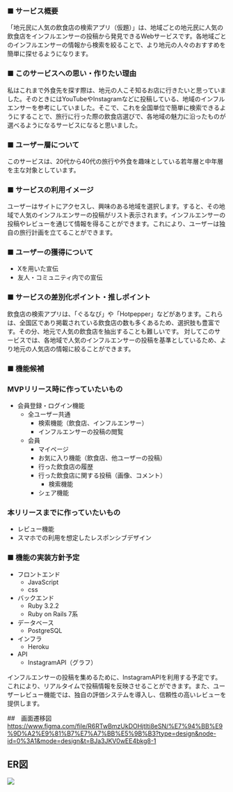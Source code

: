 ### **■ サービス概要**

「地元民に人気の飲食店の検索アプリ（仮題）」は、地域ごとの地元民に人気の飲食店をインフルエンサーの投稿から発見できるWebサービスです。各地域ごとのインフルエンサーの情報から検索を絞ることで、より地元の人々のおすすめを簡単に探せるようになります。

### **■ このサービスへの思い・作りたい理由**

私はこれまで外食先を探す際は、地元の人こそ知るお店に行きたいと思っていました。そのときにはYouTubeやInstagramなどに投稿している、地域のインフルエンサーを参考にしていました。そこで、これを全国単位で簡単に検索できるようにすることで、旅行に行った際の飲食店選びで、各地域の魅力に沿ったものが選べるようになるサービスになると思いました。

### **■ ユーザー層について**

このサービスは、20代から40代の旅行や外食を趣味としている若年層と中年層を主な対象としています。

### **■ サービスの利用イメージ**

ユーザーはサイトにアクセスし、興味のある地域を選択します。すると、その地域で人気のインフルエンサーの投稿がリスト表示されます。インフルエンサーの投稿やレビューを通じて情報を得ることができます。これにより、ユーザーは独自の旅行計画を立てることができます。

### **■ ユーザーの獲得について**

- Xを用いた宣伝
- 友人・コミュニティ内での宣伝

### **■ サービスの差別化ポイント・推しポイント**

飲食店の検索アプリは、「ぐるなび」や「Hotpepper」などがあります。これらは、全国区であり掲載されている飲食店の数も多くあるため、選択肢も豊富です。その分、地元で人気の飲食店を抽出することも難しいです。
対してこのサービスでは、各地域で人気のインフルエンサーの投稿を基準としているため、より地元の人気店の情報に絞ることができます。

### **■ 機能候補**

### MVPリリース時に作っていたいもの

- 会員登録・ログイン機能
    - 全ユーザー共通
        - 検索機能（飲食店、インフルエンサー）
        - インフルエンサーの投稿の閲覧
    - 会員
        - マイページ
        - お気に入り機能（飲食店、他ユーザーの投稿）
        - 行った飲食店の履歴
        - 行った飲食店に関する投稿（画像、コメント）
            - 検索機能
        - シェア機能

### 本リリースまでに作っていたいもの

- レビュー機能
- スマホでの利用を想定したレスポンシブデザイン

### **■ 機能の実装方針予定**

- フロントエンド
    - JavaScript
    - css
- バックエンド
    - Ruby 3.2.2
    - Ruby on Rails 7系
- データベース
    - PostgreSQL
- インフラ
    - Heroku
- API
    - InstagramAPI（グラフ）

インフルエンサーの投稿を集めるために、InstagramAPIを利用する予定です。これにより、リアルタイムで投稿情報を反映させることができます。また、ユーザーレビュー機能では、独自の評価システムを導入し、信頼性の高いレビューを提供します。

##　画面遷移図
https://www.figma.com/file/R6RTwBmzUkDOHjtlti8eSN/%E7%94%BB%E9%9D%A2%E9%81%B7%E7%A7%BB%E5%9B%B3?type=design&node-id=0%3A1&mode=design&t=BJa3JKV0wEE4bkg8-1

## ER図
![](https://gyazo.com/eb41d75ef59ea0d6f92e2cbb649248d2.png)